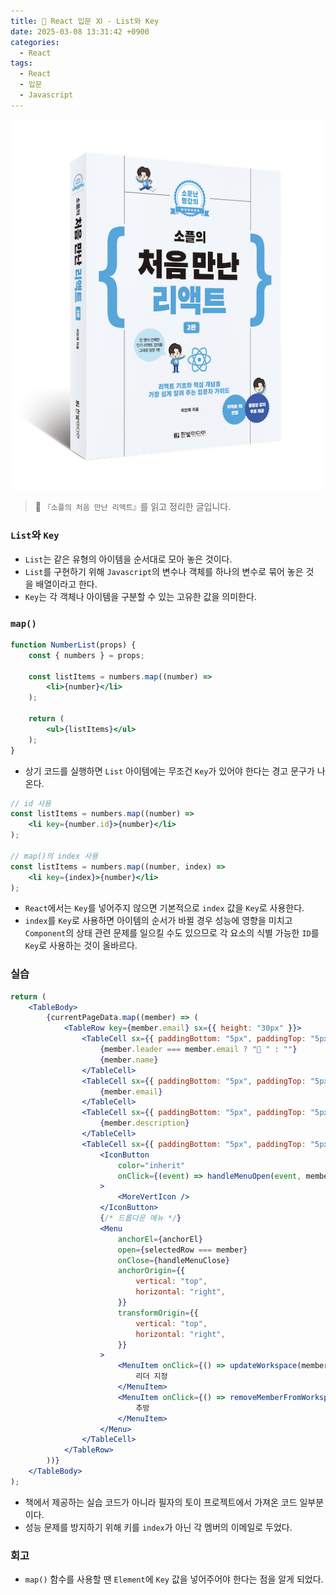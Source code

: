 ```yaml
---
title: 🌌 React 입문 Ⅺ - List와 Key
date: 2025-03-08 13:31:42 +0900
categories:
  - React
tags:
  - React
  - 입문
  - Javascript
---
```

![Pasted_image_20250522211144.png](/assets/image/Pasted_image_20250522211144.png)
> 📘 `『소플의 처음 만난 리액트』`를 읽고 정리한 글입니다.

### `List`와 `Key`
- `List`는 같은 유형의 아이템을 순서대로 모아 놓은 것이다.
- `List`를 구현하기 위해 `Javascript`의 변수나 객체를 하나의 변수로 묶어 놓은 것을 배열이라고 한다.
- `Key`는 각 객체나 아이템을 구분할 수 있는 고유한 값을 의미한다.

### `map()`
```jsx
function NumberList(props) {
    const { numbers } = props;
    
    const listItems = numbers.map((number) => 
        <li>{number}</li>
    );
    
    return (
    	<ul>{listItems}</ul>
    );
}
```
- 상기 코드를 실행하면 `List` 아이템에는 무조건 `Key`가 있어야 한다는 경고 문구가 나온다.

```jsx
// id 사용
const listItems = numbers.map((number) => 
    <li key={number.id}>{number}</li>
);
    
// map()의 index 사용    
const listItems = numbers.map((number, index) => 
    <li key={index}>{number}</li>
);
```
- `React`에서는 `Key`를 넣어주지 않으면 기본적으로 `index` 값을 `Key`로 사용한다. 
- `index`를 `Key`로 사용하면 아이템의 순서가 바뀔 경우 성능에 영향을 미치고 `Component`의 상태 관련 문제를 일으킬 수도 있으므로 각 요소의 식별 가능한 `ID`를 `Key`로 사용하는 것이 올바르다.


### 실습
```jsx
return (
    <TableBody>
        {currentPageData.map((member) => (
            <TableRow key={member.email} sx={{ height: "30px" }}>
                <TableCell sx={{ paddingBottom: "5px", paddingTop: "5px" }}>
                    {member.leader === member.email ? "👑 " : ""}
                    {member.name}
                </TableCell>
                <TableCell sx={{ paddingBottom: "5px", paddingTop: "5px" }}>
                    {member.email}
                </TableCell>
                <TableCell sx={{ paddingBottom: "5px", paddingTop: "5px" }}>
                    {member.description}
                </TableCell>
                <TableCell sx={{ paddingBottom: "5px", paddingTop: "5px" }}>
                    <IconButton
                        color="inherit"
                        onClick={(event) => handleMenuOpen(event, member)}
                    >
                        <MoreVertIcon />
                    </IconButton>
                    {/* 드롭다운 메뉴 */}
                    <Menu
                        anchorEl={anchorEl}
                        open={selectedRow === member}
                        onClose={handleMenuClose}
                        anchorOrigin={{
                            vertical: "top",
                            horizontal: "right",
                        }}
                        transformOrigin={{
                            vertical: "top",
                            horizontal: "right",
                        }}
                    >
                        <MenuItem onClick={() => updateWorkspace(member)}>
                            리더 지정
                        </MenuItem>
                        <MenuItem onClick={() => removeMemberFromWorkspace(member)}>
                            추방
                        </MenuItem>
                    </Menu>
                </TableCell>
            </TableRow>
        ))}
    </TableBody>
);
```
- 책에서 제공하는 실습 코드가 아니라 필자의 토이 프로젝트에서 가져온 코드 일부분이다.
- 성능 문제를 방지하기 위해 키를 `index`가 아닌 각 멤버의 이메일로 두었다.


### 회고
- `map()` 함수를 사용할 땐 `Element`에 `Key` 값을 넣어주어야 한다는 점을 알게 되었다.